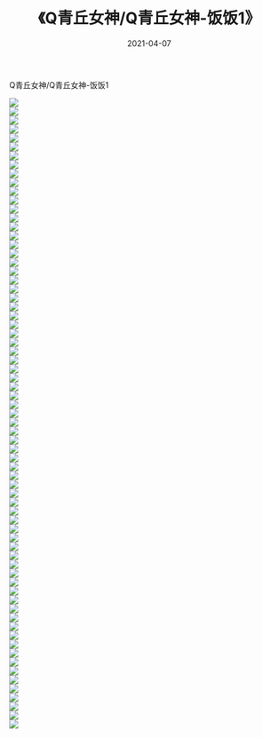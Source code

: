 ﻿---
layout: post
title:  《Q青丘女神/Q青丘女神-饭饭1》
date:   2021-04-07
img: http://img.660000.xyz/Sharelink/网络美图/2021/Q青丘女神/Q青丘女神-饭饭1/000.jpg
categories: [美女, 清纯, 唯美]
---

Q青丘女神/Q青丘女神-饭饭1

 ![](http://img.660000.xyz/Sharelink/网络美图/2021/Q青丘女神/Q青丘女神-饭饭1/001.jpg) <br>![](http://img.660000.xyz/Sharelink/网络美图/2021/Q青丘女神/Q青丘女神-饭饭1/002.jpg) <br>![](http://img.660000.xyz/Sharelink/网络美图/2021/Q青丘女神/Q青丘女神-饭饭1/003.jpg) <br>![](http://img.660000.xyz/Sharelink/网络美图/2021/Q青丘女神/Q青丘女神-饭饭1/004.jpg) <br>![](http://img.660000.xyz/Sharelink/网络美图/2021/Q青丘女神/Q青丘女神-饭饭1/005.jpg) <br>![](http://img.660000.xyz/Sharelink/网络美图/2021/Q青丘女神/Q青丘女神-饭饭1/006.jpg) <br>![](http://img.660000.xyz/Sharelink/网络美图/2021/Q青丘女神/Q青丘女神-饭饭1/007.jpg) <br>![](http://img.660000.xyz/Sharelink/网络美图/2021/Q青丘女神/Q青丘女神-饭饭1/008.jpg) <br>![](http://img.660000.xyz/Sharelink/网络美图/2021/Q青丘女神/Q青丘女神-饭饭1/009.jpg) <br>![](http://img.660000.xyz/Sharelink/网络美图/2021/Q青丘女神/Q青丘女神-饭饭1/010.jpg) <br>![](http://img.660000.xyz/Sharelink/网络美图/2021/Q青丘女神/Q青丘女神-饭饭1/011.jpg) <br>![](http://img.660000.xyz/Sharelink/网络美图/2021/Q青丘女神/Q青丘女神-饭饭1/012.jpg) <br>![](http://img.660000.xyz/Sharelink/网络美图/2021/Q青丘女神/Q青丘女神-饭饭1/013.jpg) <br>![](http://img.660000.xyz/Sharelink/网络美图/2021/Q青丘女神/Q青丘女神-饭饭1/014.jpg) <br>![](http://img.660000.xyz/Sharelink/网络美图/2021/Q青丘女神/Q青丘女神-饭饭1/015.jpg) <br>![](http://img.660000.xyz/Sharelink/网络美图/2021/Q青丘女神/Q青丘女神-饭饭1/016.jpg) <br>![](http://img.660000.xyz/Sharelink/网络美图/2021/Q青丘女神/Q青丘女神-饭饭1/017.jpg) <br>![](http://img.660000.xyz/Sharelink/网络美图/2021/Q青丘女神/Q青丘女神-饭饭1/018.jpg) <br>![](http://img.660000.xyz/Sharelink/网络美图/2021/Q青丘女神/Q青丘女神-饭饭1/019.jpg) <br>![](http://img.660000.xyz/Sharelink/网络美图/2021/Q青丘女神/Q青丘女神-饭饭1/020.jpg) <br>![](http://img.660000.xyz/Sharelink/网络美图/2021/Q青丘女神/Q青丘女神-饭饭1/021.jpg) <br>![](http://img.660000.xyz/Sharelink/网络美图/2021/Q青丘女神/Q青丘女神-饭饭1/022.jpg) <br>![](http://img.660000.xyz/Sharelink/网络美图/2021/Q青丘女神/Q青丘女神-饭饭1/023.jpg) <br>![](http://img.660000.xyz/Sharelink/网络美图/2021/Q青丘女神/Q青丘女神-饭饭1/024.jpg) <br>![](http://img.660000.xyz/Sharelink/网络美图/2021/Q青丘女神/Q青丘女神-饭饭1/025.jpg) <br>![](http://img.660000.xyz/Sharelink/网络美图/2021/Q青丘女神/Q青丘女神-饭饭1/026.jpg) <br>![](http://img.660000.xyz/Sharelink/网络美图/2021/Q青丘女神/Q青丘女神-饭饭1/027.jpg) <br>![](http://img.660000.xyz/Sharelink/网络美图/2021/Q青丘女神/Q青丘女神-饭饭1/028.jpg) <br>![](http://img.660000.xyz/Sharelink/网络美图/2021/Q青丘女神/Q青丘女神-饭饭1/029.jpg) <br>![](http://img.660000.xyz/Sharelink/网络美图/2021/Q青丘女神/Q青丘女神-饭饭1/030.jpg) <br>![](http://img.660000.xyz/Sharelink/网络美图/2021/Q青丘女神/Q青丘女神-饭饭1/031.jpg) <br>![](http://img.660000.xyz/Sharelink/网络美图/2021/Q青丘女神/Q青丘女神-饭饭1/032.jpg) <br>![](http://img.660000.xyz/Sharelink/网络美图/2021/Q青丘女神/Q青丘女神-饭饭1/033.jpg) <br>![](http://img.660000.xyz/Sharelink/网络美图/2021/Q青丘女神/Q青丘女神-饭饭1/034.jpg) <br>![](http://img.660000.xyz/Sharelink/网络美图/2021/Q青丘女神/Q青丘女神-饭饭1/035.jpg) <br>![](http://img.660000.xyz/Sharelink/网络美图/2021/Q青丘女神/Q青丘女神-饭饭1/036.jpg) <br>![](http://img.660000.xyz/Sharelink/网络美图/2021/Q青丘女神/Q青丘女神-饭饭1/037.jpg) <br>![](http://img.660000.xyz/Sharelink/网络美图/2021/Q青丘女神/Q青丘女神-饭饭1/038.jpg) <br>![](http://img.660000.xyz/Sharelink/网络美图/2021/Q青丘女神/Q青丘女神-饭饭1/039.jpg) <br>![](http://img.660000.xyz/Sharelink/网络美图/2021/Q青丘女神/Q青丘女神-饭饭1/040.jpg) <br>![](http://img.660000.xyz/Sharelink/网络美图/2021/Q青丘女神/Q青丘女神-饭饭1/041.jpg) <br>![](http://img.660000.xyz/Sharelink/网络美图/2021/Q青丘女神/Q青丘女神-饭饭1/042.jpg) <br>![](http://img.660000.xyz/Sharelink/网络美图/2021/Q青丘女神/Q青丘女神-饭饭1/043.jpg) <br>![](http://img.660000.xyz/Sharelink/网络美图/2021/Q青丘女神/Q青丘女神-饭饭1/044.jpg) <br>![](http://img.660000.xyz/Sharelink/网络美图/2021/Q青丘女神/Q青丘女神-饭饭1/045.jpg) <br>![](http://img.660000.xyz/Sharelink/网络美图/2021/Q青丘女神/Q青丘女神-饭饭1/046.jpg) <br>![](http://img.660000.xyz/Sharelink/网络美图/2021/Q青丘女神/Q青丘女神-饭饭1/047.jpg) <br>![](http://img.660000.xyz/Sharelink/网络美图/2021/Q青丘女神/Q青丘女神-饭饭1/048.jpg) <br>![](http://img.660000.xyz/Sharelink/网络美图/2021/Q青丘女神/Q青丘女神-饭饭1/049.jpg) <br>![](http://img.660000.xyz/Sharelink/网络美图/2021/Q青丘女神/Q青丘女神-饭饭1/050.jpg) <br>![](http://img.660000.xyz/Sharelink/网络美图/2021/Q青丘女神/Q青丘女神-饭饭1/051.jpg) <br>![](http://img.660000.xyz/Sharelink/网络美图/2021/Q青丘女神/Q青丘女神-饭饭1/052.jpg) <br>![](http://img.660000.xyz/Sharelink/网络美图/2021/Q青丘女神/Q青丘女神-饭饭1/053.jpg) <br>![](http://img.660000.xyz/Sharelink/网络美图/2021/Q青丘女神/Q青丘女神-饭饭1/054.jpg) <br>![](http://img.660000.xyz/Sharelink/网络美图/2021/Q青丘女神/Q青丘女神-饭饭1/055.jpg) <br>![](http://img.660000.xyz/Sharelink/网络美图/2021/Q青丘女神/Q青丘女神-饭饭1/056.jpg) <br>![](http://img.660000.xyz/Sharelink/网络美图/2021/Q青丘女神/Q青丘女神-饭饭1/057.jpg) <br>![](http://img.660000.xyz/Sharelink/网络美图/2021/Q青丘女神/Q青丘女神-饭饭1/058.jpg) <br>![](http://img.660000.xyz/Sharelink/网络美图/2021/Q青丘女神/Q青丘女神-饭饭1/059.jpg) <br>![](http://img.660000.xyz/Sharelink/网络美图/2021/Q青丘女神/Q青丘女神-饭饭1/060.jpg) <br>![](http://img.660000.xyz/Sharelink/网络美图/2021/Q青丘女神/Q青丘女神-饭饭1/061.jpg) <br>![](http://img.660000.xyz/Sharelink/网络美图/2021/Q青丘女神/Q青丘女神-饭饭1/062.jpg) <br>![](http://img.660000.xyz/Sharelink/网络美图/2021/Q青丘女神/Q青丘女神-饭饭1/063.jpg) <br>![](http://img.660000.xyz/Sharelink/网络美图/2021/Q青丘女神/Q青丘女神-饭饭1/064.jpg) <br>![](http://img.660000.xyz/Sharelink/网络美图/2021/Q青丘女神/Q青丘女神-饭饭1/065.jpg) <br>![](http://img.660000.xyz/Sharelink/网络美图/2021/Q青丘女神/Q青丘女神-饭饭1/066.jpg) <br>![](http://img.660000.xyz/Sharelink/网络美图/2021/Q青丘女神/Q青丘女神-饭饭1/067.jpg) <br>![](http://img.660000.xyz/Sharelink/网络美图/2021/Q青丘女神/Q青丘女神-饭饭1/068.jpg) <br>![](http://img.660000.xyz/Sharelink/网络美图/2021/Q青丘女神/Q青丘女神-饭饭1/069.jpg) <br>![](http://img.660000.xyz/Sharelink/网络美图/2021/Q青丘女神/Q青丘女神-饭饭1/070.jpg) <br>![](http://img.660000.xyz/Sharelink/网络美图/2021/Q青丘女神/Q青丘女神-饭饭1/071.jpg) <br>